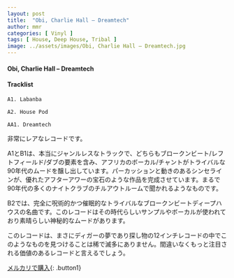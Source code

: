 ```yaml
---
layout: post
title:  "Obi, Charlie Hall – Dreamtech"
author: mmr
categories: [ Vinyl ]
tags: [ House, Deep House, Tribal ]
image: ../assets/images/Obi, Charlie Hall – Dreamtech.jpg
---
```


#### Obi, Charlie Hall – Dreamtech

#### Tracklist
```md
A1. Labanba

A2. House Pod

AA1. Dreamtech
```

非常にレアなレコードです。

A1とB1は、本当にジャンルレスなトラックで、どちらもブロークンビート/レフトフィールド/ダブの要素を含み、アフリカのボーカル/チャントがトライバルな90年代のムードを醸し出しています。パーカッションと動きのあるシンセラインが、優れたアフターアワーの宝石のような作品を完成させています。まるで90年代の多くのナイトクラブのチルアウトルームで聞かれるようなものです。

B2では、完全に呪術的かつ催眠的なトライバルなブロークンビートディープハウスの名曲です。このレコードはその時代らしいサンプルやボーカルが使われており素晴らしい神秘的なムードがあります。

このレコードは、まさにディガーの夢であり探し物の12インチレコードの中でこのようなものを見つけることは稀で滅多にありません。間違いなくもっと注目される価値のあるレコードと言えるでしょう。


[メルカリで購入](https://jp.mercari.com/item/m49518581240){: .button1}

